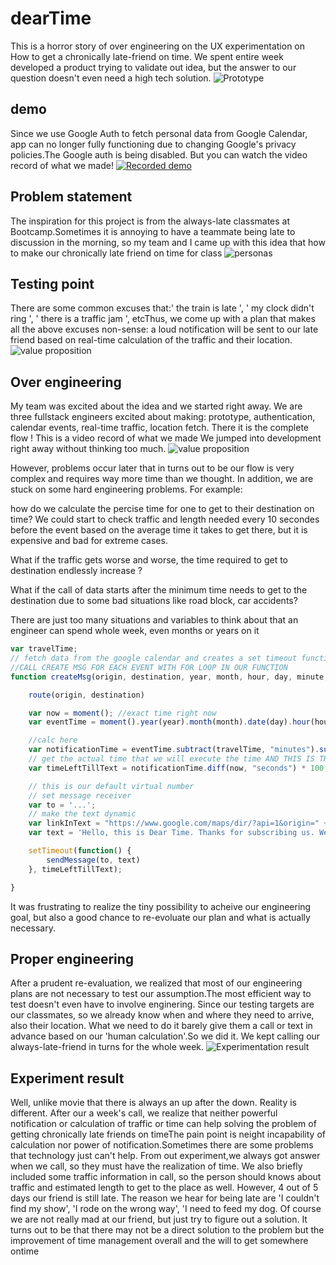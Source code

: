 # dearTime
This is a horror story of over engineering on the UX experimentation on How to get a chronically late-friend on time. We spent entire week developed a product trying to validate out idea, but the answer to our question doesn't even need a high tech solution.
![Prototype](https://wangx733.github.io/dearTime/images/prototype.png "Prototype")

## demo
Since we use Google Auth to fetch personal data from Google Calendar, app can no longer fully functioning due to changing Google's privacy policies.The Google auth is being disabled. But you can watch the video record of what we made!
[![Recorded demo]( https://wangx733.github.io/dearTime/images/dearTimeDisplay.jpg)](https://youtu.be/UAfmD_vbJrU)

## Problem statement
The inspiration for this project is from the always-late classmates at Bootcamp.Sometimes it is annoying to have a teammate being late to discussion in the morning, so my team and I came up with this idea that how to make our chronically late friend on time for class
![personas](https://wangx733.github.io/dearTime/images/persona.jpg "persona")


## Testing point
There are some common excuses that:' the train is late ', ' my clock didn't ring ', ' there is a traffic jam ', etcThus, we come up with a plan that makes all the above excuses non-sense: a loud notification will be sent to our late friend based on real-time calculation of the traffic and their location.
![value proposition](https://wangx733.github.io/dearTime/images/value.png "value prop")

## Over engineering
My team was excited about the idea and we started right away. We are three fullstack engineers excited about making: prototype, authentication, calendar events, real-time traffic, location fetch. There it is the complete flow ! This is a video record of what we made We jumped into development right away without thinking too much.
![value proposition](https://wangx733.github.io/dearTime/images/userFlow.png "value prop")

However, problems occur later that in turns out to be our flow is very complex and requires way more time than we thought. In addition, we are stuck on some hard engineering problems. For example:

how do we calculate the percise time for one to get to their destination on time? We could start to check traffic and length needed every 10 secondes before the event based on the average time it takes to get there, but it is expensive and bad for extreme cases. 

What if the traffic gets worse and worse, the time required to get to destination endlessly increase ?

What if the call of data starts after the minimum time needs to get to the destination due to some bad situations like road block, car accidents? 

There are just too many situations and variables to think about that an engineer can spend whole week, even months or years on it

```javascript
var travelTime;
// fetch data from the google calendar and creates a set timeout function that has the time left till notification is sent.
//CALL CREATE MSG FOR EACH EVENT WITH FOR LOOP IN OUR FUNCTION
function createMsg(origin, destination, year, month, hour, day, minute, preferredTimeBefore, arrive) {

    route(origin, destination)

    var now = moment(); //exact time right now
    var eventTime = moment().year(year).month(month).date(day).hour(hour).minute(minute); // 6/18/2019 11:53am

    //calc here
    var notificationTime = eventTime.subtract(travelTime, "minutes").subtract(preferredTimeBefore, "minutes"); //subracts time it takes to arrive
    // get the actual time that we will execute the time AND THIS IS THE TIME U SEND THE TEXT
    var timeLeftTillText = notificationTime.diff(now, "seconds") * 100;

    // this is our default virtual number
    // set message receiver
    var to = '...';
    // make the text dynamic
    var linkInText = "https://www.google.com/maps/dir/?api=1&origin=" + origin + "&destination=" + destination;
    var text = 'Hello, this is Dear Time. Thanks for subscribing us. We will help you to get to your place on time. Click here to see the route: ' + linkInText;

    setTimeout(function() {
        sendMessage(to, text)
    }, timeLeftTillText);

}

```

It was frustrating to realize the tiny possibility to acheive our engineering goal, but also a good chance to re-evoluate our plan and what is actually necessary.

## Proper engineering
After a prudent re-evaluation, we realized that most of our engineering plans are not necessary to test our assumption.The most efficient way to test doesn't even have to involve enginering. Since our testing targets are our classmates, so we already know when and where they need to arrive, also their location. What we need to do it barely give them a call or text in advance based on our 'human calculation'.So we did it. We kept calling our always-late-friend in turns for the whole week.
![Experimentation result](https://wangx733.github.io/dearTime/images/callSchedule.svg "Experimentation result")

## Experiment result
Well, unlike movie that there is always an up after the down. Reality is different. After our a week's call, we realize that neither powerful notification or calculation of traffic or time can help solving the problem of getting chronically late friends on timeThe pain point is neight incapability of calculation nor power of notification.Sometimes there are some problems that technology just can't help. From out experiment,we always got answer when we call, so they must have the realization of time. We also briefly included some traffic information in call, so the person should knows about traffic and estimated length to get to the place as well. However, 4 out of 5 days our friend is still late. The reason we hear for being late are 'I couldn't find my show', 'I rode on the wrong way', 'I need to feed my dog. Of course we are not really mad at our friend, but just try to figure out a solution. It turns out to be that there may not be a direct solution to the problem but the improvement of time management overall and the will to get somewhere ontime